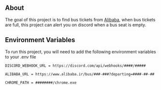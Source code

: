 ## About

The goal of this project is to find bus tickets from [Alibaba](https://alibaba.ir), when bus tickets are full, this project can alert you on discord when a bus seat is empty.



## Environment Variables

To run this project, you will need to add the following environment variables to your .env file

`DISCORD_WEBHOOK_URL = https://discord.com/api/webhooks/####/#####`

`ALIBABA_URL = https://www.alibaba.ir/bus/###-###?departing=####-##-##`

`CHROME_PATH = ########/chrome.exe`
